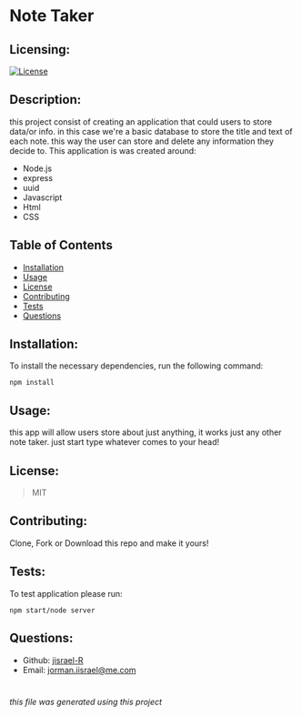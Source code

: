 # Note Taker
  
  
  ## Licensing:
  [![License](https://img.shields.io/badge/license-MIT-blue)](https://shields.io)
  
  ## Description:
  this project consist of creating an application that could users to store
  data/or info. in this case we're a basic database to store the title and 
  text of each note. this way the user can store and delete any information
  they decide to. This application is was created around:

  - Node.js
  - express
  - uuid
  - Javascript
  - Html
  - CSS

  ## Table of Contents 
  - [Installation](#installation)
  - [Usage](#usage)
  - [License](#license)
  - [Contributing](#contributing)
  - [Tests](#tests)
  - [Questions](#questions)
  
  ## Installation:
  To install the necessary dependencies, run the following command:

    npm install
  
 
  ## Usage:
  this app will allow users store about just anything, it works just any other note taker. just start type whatever comes to your head!
  ## License:
 > MIT
  ## Contributing:
  Clone, Fork or Download this repo and make it yours!
  ## Tests:
  To test application please run:
   
    npm start/node server
  
  ## Questions:
  - Github: [jisrael-R](https://github.com/jisrael-R)
  - Email: jorman.iisrael@me.com 
  
  
 
#
  
  *this file was generated using this project*